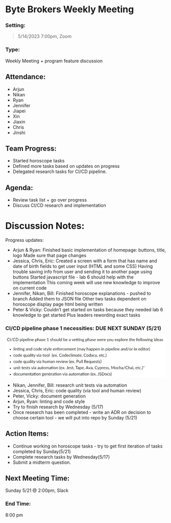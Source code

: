 # Byte Brokers Weekly Meeting
### Setting:
> 5/14/2023 7:00pm, Zoom

### Type:
Weekly Meeting + program feature discussion

## Attendance:
- Arjun 
- Nikan
- Ryan
- Jennifer
- Jiapei
- Xin
- Jiaxin
- Chris
- Jinshi
## Team Progress:
- Started horoscope tasks
- Defined more tasks based on updates on progress
- Delegated research tasks for CI/CD pipeline. 
## Agenda:
- Review task list + go over progress
- Discuss CI/CD research and implementation
# Discussion Notes:
Progress updates:
- Arjun & Ryan: Finished basic implementation of homepage: buttons, title, logo
Made sure that page changes
- Jessica, Chris, Eric: Created a screen with a form that has name and date of birth fields to get user input (HTML and some CSS)
Having trouble saving info from user and sending it to another page using buttons
Started javascript file - lab 6 should help with the implementation
This coming week will use new knowledge to improve on current code
- Jennifer, Nikan, Bill: Finished horoscope explanations - pushed to branch
Added them to JSON file 
Other two tasks dependent on horoscope display page html being written
- Peter & Vicky: 
Couldn’t get started on tasks because they needed lab 6 knowledge to get started
Plus leaders rewording exact tasks

### CI/CD pipeline phase 1 necessities: DUE NEXT SUNDAY (5/21)
![CI/CD Pipeline Reqs](MeetingImages/CICDP1.jpg)
- Nikan, Jennifer, Bill: research unit tests via automation
- Jessica, Chris, Eric: code quality (via tool and human review)
- Peter, Vicky: document generation
- Arjun, Ryan: linting and code style
- Try to finish research by Wednesday (5/17)
- Once research has been completed - write an ADR on decision to choose certain tool - we will put into repo by Sunday (5/21)

## Action Items:
- Continue working on horoscope tasks - try to get first iteration of tasks completed by Sunday(5/21)
- Complete research tasks by Wednesday(5/17)
- Submit a midterm question. 

## Next Meeting Time:
Sunday 5/21 @ 2:00pm, Slack

### End Time: 
8:00 pm



